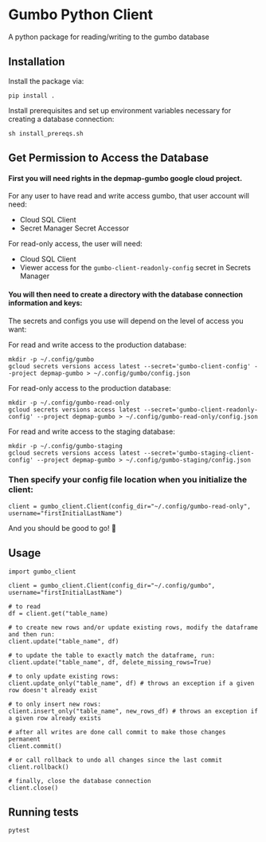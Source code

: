 # Gumbo Python Client

A python package for reading/writing to the gumbo database


## Installation

Install the package via:

```
pip install .
```

Install prerequisites and set up environment variables necessary for creating a database connection:
```
sh install_prereqs.sh
```


## Get Permission to Access the Database

#### First you will need rights in the depmap-gumbo google cloud project. 

For any user to have read and write access gumbo, that user account will need: 

- Cloud SQL Client
- Secret Manager Secret Accessor

For read-only access, the user will need:

- Cloud SQL Client
- Viewer access for the `gumbo-client-readonly-config` secret in Secrets Manager

#### You will then need to create a directory with the database connection information and keys:

The secrets and configs you use will depend on the level of access you want:


For read and write access to the production database:
```
mkdir -p ~/.config/gumbo
gcloud secrets versions access latest --secret='gumbo-client-config' --project depmap-gumbo > ~/.config/gumbo/config.json
```

For read-only access to the production database:
```
mkdir -p ~/.config/gumbo-read-only
gcloud secrets versions access latest --secret='gumbo-client-readonly-config' --project depmap-gumbo > ~/.config/gumbo-read-only/config.json
```

For read and write access to the staging database:
```
mkdir -p ~/.config/gumbo-staging
gcloud secrets versions access latest --secret='gumbo-staging-client-config' --project depmap-gumbo > ~/.config/gumbo-staging/config.json
```
### Then specify your config file location when you initialize the client:

```
client = gumbo_client.Client(config_dir="~/.config/gumbo-read-only", username="firstInitialLastName")
```

And you should be good to go! :tada:


## Usage

```
import gumbo_client

client = gumbo_client.Client(config_dir="~/.config/gumbo", username="firstInitialLastName")

# to read
df = client.get("table_name)

# to create new rows and/or update existing rows, modify the dataframe and then run:
client.update("table_name", df)

# to update the table to exactly match the dataframe, run:
client.update("table_name", df, delete_missing_rows=True)

# to only update existing rows:
client.update_only("table_name", df) # throws an exception if a given row doesn't already exist

# to only insert new rows:
client.insert_only("table_name", new_rows_df) # throws an exception if a given row already exists

# after all writes are done call commit to make those changes permanent
client.commit()

# or call rollback to undo all changes since the last commit
client.rollback()

# finally, close the database connection
client.close()
```

## Running tests

```
pytest
```

